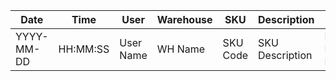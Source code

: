 

|Date   	  | Time 	   |   User    | Warehouse |	SKU	   |   Description  |Field	|Before	| After|
|        ---|       ---|        ---|        ---|      ---|             ---| ---|     ---|  ---|
|YYYY-MM-DD | HH:MM:SS | User Name |  WH Name  |SKU Code |SKU Description | BufValue,InitBuffer, MaxBuffer, MinBuffer      |OldValue|NewValue|




